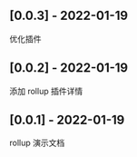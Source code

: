 ## [0.0.3] - 2022-01-19
优化插件

## [0.0.2] - 2022-01-19
添加 rollup 插件详情

## [0.0.1] - 2022-01-19
rollup 演示文档